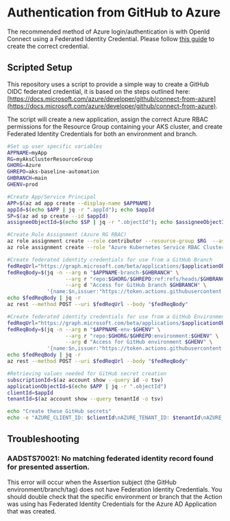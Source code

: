 # Authentication from GitHub to Azure

The recommended method of Azure login/authentication is with OpenId Connect using a Federated Identity Credential.
Please follow [this guide](https://docs.microsoft.com/azure/developer/github/connect-from-azure) to create the correct credential.

## Scripted Setup

This repository uses a script to provide a simple way to create a GitHub OIDC federated credential, it is based on the steps outlined here: [https://docs.microsoft.com/azure/developer/github/connect-from-azure](https://docs.microsoft.com/azure/developer/github/connect-from-azure).

The script will create a new application, assign the correct Azure RBAC permissions for the Resource Group containing your AKS cluster, and create Federated Identity Credentials for both an environment and branch.

```bash
#Set up user specific variables
APPNAME=myApp
RG=myAksClusterResourceGroup
GHORG=Azure
GHREPO=aks-baseline-automation
GHBRANCH=main
GHENV=prod

#Create App/Service Principal
APP=$(az ad app create --display-name $APPNAME)
appId=$(echo $APP | jq -r ".appId"); echo $appId
SP=$(az ad sp create --id $appId)
assigneeObjectId=$(echo $SP | jq -r ".objectId"); echo $assigneeObjectId

#Create Role Assignment (Azure RG RBAC)
az role assignment create --role contributor --resource-group $RG  --assignee-object-id  $assigneeObjectId --assignee-principal-type ServicePrincipal
az role assignment create --role "Azure Kubernetes Service RBAC Cluster Admin" --resource-group $RG  --assignee-object-id  $assigneeObjectId --assignee-principal-type ServicePrincipal

#Create federated identity credentials for use from a GitHub Branch
fedReqUrl="https://graph.microsoft.com/beta/applications/$applicationObjectId/federatedIdentityCredentials"
fedReqBody=$(jq -n --arg n "$APPNAME-branch-$GHBRANCH" \
                   --arg r "repo:$GHORG/$GHREPO:ref:refs/heads/$GHBRANCH" \
                   --arg d "Access for GitHub branch $GHBRANCH" \
             '{name:$n,issuer:"https://token.actions.githubusercontent.com",subject:$r,description:$d,audiences:["api://AzureADTokenExchange"]}')
echo $fedReqBody | jq -r
az rest --method POST --uri $fedReqUrl --body "$fedReqBody"

#Create federated identity credentials for use from a GitHub Environment
fedReqUrl="https://graph.microsoft.com/beta/applications/$applicationObjectId/federatedIdentityCredentials"
fedReqBody=$(jq -n --arg n "$APPNAME-env-$GHENV" \
                   --arg r "repo:$GHORG/$GHREPO:environment:$GHENV" \
                   --arg d "Access for GitHub environment $GHENV" \
             '{name:$n,issuer:"https://token.actions.githubusercontent.com",subject:$r,description:$d,audiences:["api://AzureADTokenExchange"]}')
echo $fedReqBody | jq -r
az rest --method POST --uri $fedReqUrl --body "$fedReqBody"

#Retrieving values needed for GitHub secret creation
subscriptionId=$(az account show --query id -o tsv)
applicationObjectId=$(echo $APP | jq -r ".objectId")
clientId=$appId
tenantId=$(az account show --query tenantId -o tsv)

echo "Create these GitHub secrets"
echo -e "AZURE_CLIENT_ID: $clientId\nAZURE_TENANT_ID: $tenantId\nAZURE_SUBSCRIPTION_ID: $subscriptionId"
```

## Troubleshooting

###  AADSTS70021: No matching federated identity record found for presented assertion.

This error will occur when the Assertion subject (the GitHub environment/branch/tag) does not have Federation Identity Credentials. You should double check that the specific environment or branch that the Action was using has Federated Identity Credentials for the Azure AD Application that was created.
